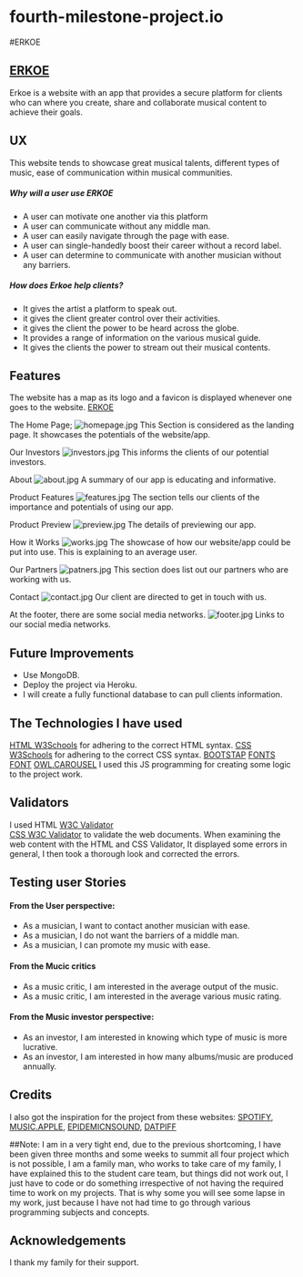 # fourth-milestone-project.io
#ERKOE

## [ERKOE](https://sampatbraide.github.io/fourth-milestone-project.io/) 
 Erkoe is a website with an app that provides a secure platform for clients who can  where you  create, share and collaborate 
 musical content to achieve their goals.
 

 ## UX
 This website tends to showcase great musical talents, different types of music, ease of communication within musical communities.
 ##### Why will a user use ERKOE

 * A user can motivate one another  via this platform
 * A user can communicate without any middle man.
 * A user can easily navigate through the page with ease.
 * A user can single-handedly boost their career without a record label.
 * A user can determine to communicate with another musician without any barriers.

 ##### How does Erkoe help clients? 
                                                                                         

 * It gives the artist a platform to speak out.
 * it gives the client greater control over their activities.
 * it gives the client the power to be heard across the globe.
 * It provides a range of information on the various musical guide.
 * It gives the clients the power to stream out their musical contents.



## Features
 The website has a map as its logo and a favicon is displayed whenever one goes to the website.
 [ERKOE](https://sampatbraide.github.io/fourth-milestone-project.io/)      

 The Home Page;
 ![homepage.jpg](https://github.com/Sampatbraide/fourth-milestone-project.io/blob/main/assets/images/homepage.jpg)
 This  Section is considered as the landing page. It showcases the potentials of the website/app.


 Our Investors
 ![investors.jpg](https://github.com/Sampatbraide/fourth-milestone-project.io/blob/main/assets/images/investors.jpg)
  This informs the clients of our potential investors.


 About
 ![about.jpg](https://github.com/Sampatbraide/fourth-milestone-project.io/blob/main/assets/images/about.jpg)
  A summary of our app is educating and informative.
 
 Product Features
 ![features.jpg](https://github.com/Sampatbraide/fourth-milestone-project.io/blob/main/assets/images/features.jpg)
  The section tells our clients of the importance and potentials of using our app.

 
 Product Preview
 ![preview.jpg](https://github.com/Sampatbraide/fourth-milestone-project.io/blob/main/assets/images/preview.jpg)
  The details of previewing our app. 

 How it Works
 ![works.jpg](https://github.com/Sampatbraide/fourth-milestone-project.io/blob/main/assets/images/works.jpg)
 The showcase of how our website/app could be put into use. This is explaining to an average user.

 Our Partners
 ![patners.jpg](https://github.com/Sampatbraide/fourth-milestone-project.io/blob/main/assets/images/patners.jpg)
  This section does list out our partners who are working with us.

 Contact
 ![contact.jpg](https://github.com/Sampatbraide/second-milestone-project.io/blob/main/assets/images/contact.jpg)
 Our client are directed  to get in touch with us.


 At the footer, there are some social media networks.
 ![footer.jpg](https://github.com/Sampatbraide/second-milestone-project.io/blob/main/assets/images/footer.jpg)
 Links to our social media networks.


 ## Future Improvements

 * Use MongoDB.
 * Deploy the project via Heroku.
 * I will create a fully functional database to can pull clients information. 

 ## The Technologies I have used
 [HTML W3Schools](https://validator.w3.org/nu/)  for adhering to the correct  HTML syntax.
 [CSS W3Schools](https://jigsaw.w3.org/css-validator/) for adhering to the correct  CSS syntax.
 [BOOTSTAP](https://bootstrap.min.css/) 
 [FONTS](https://googleapisoogleapis.com/icon?family=Material+Icons+Round/) 
 [FONT](https://fonts.googleapis.com/css2?family=Inter:wght@300;400;500;600;700;800;900&display=swap/)
 [OWL.CAROUSEL](https://owl.carousel.min.css)
 I used this JS programming for creating some logic to the project work.


 ## Validators

 I used HTML  [W3C Validator](https://validator.w3.org/)   
 [CSS W3C Validator](https://jigsaw.w3.org/css-validator/)  to validate the web documents. 
 When examining the web content with the HTML and CSS Validator, It displayed some errors in general, I then took a thorough look and corrected the errors.

 ## Testing user Stories

 #### From the User perspective: 
 * As a musician, I want to contact another musician with ease.
 * As a musician, I do not want the barriers of a middle man.
 * As a musician, I can promote my music with ease. 
 
 #### From the Mucic critics
 * As a music critic, I am interested in the average output of the music.
 * As a music critic, I am interested in the average various music rating. 

#### From the Music investor perspective: 
 
 * As an investor, I am interested in knowing which type of music is more lucrative. 
 * As an investor, I am interested in how many albums/music are produced annually.



 ## Credits
 I also got the inspiration for the project from these websites:
 [SPOTIFY](https://www.spotify.com/uk/),
 [MUSIC.APPLE](https://music.apple.com/us/browse/),
 [EPIDEMICNSOUND](https://www.epidemicsound.com/music/),
 [DATPIFF](https://www.datpiff.com/)
 
##Note: 
 I am in a very tight end, due to the previous shortcoming, I have been given three months
 and some weeks to summit all four project which is not possible, I am a family man, who works 
 to take care of my family, I have explained this to the student care team, but things did not 
 work out, I just have to code or do something irrespective of not having the required time to work
 on my projects. That is why some you will see some lapse in my work, just because I have not had
 time to go through various programming subjects and concepts.
 
## Acknowledgements
 I thank my family for their support.
 
